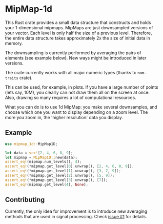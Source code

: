 # MipMap-1d

This Rust crate provides a small data structure that constructs and holds your 1-dimensional mipmaps.
MipMaps are just downsampled versions of your vector.
Each level is only half the size of a previous level.
Therefore, the entire data structure takes approximately 2x the size of initial data in memory.

The downsampling is currently performed by averaging the pairs of elements (see example below).
New ways might be introduced in later versions.

The crate currently works with all major numeric types (thanks to `num-traits` crate).

This can be used, for example, in plots.
If you have a large number of points (lets say, 10M), you clearly can not draw them all on the screen at once.
Also, drawing so many requires a lot of computational resources.

What you can do is to use 1d MipMap: you make several downsamples, and choose which one you want to display depending on a zoom level.
The more you zoom in, the 'higher resolution' data you display.

## Example

```rust
use mipmap_1d::MipMap1D;

let data = vec![2, 4, 6, 8, 9];
let mipmap = MipMap1D::new(data);
assert_eq!(mipmap.num_levels(), 4);
assert_eq!(*mipmap.get_level(0).unwrap(), [2, 4, 6, 8, 9]);
assert_eq!(*mipmap.get_level(1).unwrap(), [3, 7, 9]);
assert_eq!(*mipmap.get_level(2).unwrap(), [5, 9]);
assert_eq!(*mipmap.get_level(3).unwrap(), [7]);
assert_eq!(mipmap.get_level(4), None);
```

## Contributing

Currently, the only idea for improvement is to introduce new averaging methods that are used in signal processing.
Check [issue #1](https://github.com/NChechulin/mipmap-1d/issues/1) for details.
